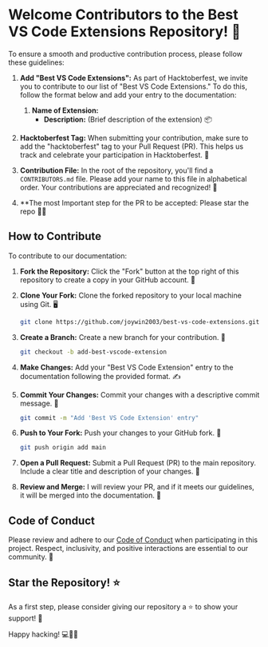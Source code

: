 
# Welcome Contributors to the Best VS Code Extensions Repository! 🚀

To ensure a smooth and productive contribution process, please follow these guidelines:

1. **Add "Best VS Code Extensions":** As part of Hacktoberfest, we invite you to contribute to our list of "Best VS Code Extensions." To do this, follow the format below and add your entry to the documentation:

   1. **Name of Extension:**
      - **Description:** (Brief description of the extension) 📦

2. **Hacktoberfest Tag:** When submitting your contribution, make sure to add the "hacktoberfest" tag to your Pull Request (PR). This helps us track and celebrate your participation in Hacktoberfest. 🎉

3. **Contribution File:** In the root of the repository, you'll find a `CONTRIBUTORS.md` file. Please add your name to this file in alphabetical order. Your contributions are appreciated and recognized! 👏

4. **The most Important step for the PR to be accepted: Please star the repo 🌟😉

## How to Contribute

To contribute to our documentation:

1. **Fork the Repository:** Click the "Fork" button at the top right of this repository to create a copy in your GitHub account. 🍴

2. **Clone Your Fork:** Clone the forked repository to your local machine using Git. 🖥️

   ```bash
   git clone https://github.com/joywin2003/best-vs-code-extensions.git
   ```

3. **Create a Branch:** Create a new branch for your contribution. 🌿

   ```bash
   git checkout -b add-best-vscode-extension
   ```

4. **Make Changes:** Add your "Best VS Code Extension" entry to the documentation following the provided format. ✍️

5. **Commit Your Changes:** Commit your changes with a descriptive commit message. 💬

   ```bash
   git commit -m "Add 'Best VS Code Extension' entry"
   ```

6. **Push to Your Fork:** Push your changes to your GitHub fork. 🚀

   ```bash
   git push origin add main
   ```

7. **Open a Pull Request:** Submit a Pull Request (PR) to the main repository. Include a clear title and description of your changes. 🎯

8. **Review and Merge:** I will review your PR, and if it meets our guidelines, it will be merged into the documentation. 🤝

## Code of Conduct

Please review and adhere to our [Code of Conduct](CODE_OF_CONDUCT.md) when participating in this project. Respect, inclusivity, and positive interactions are essential to our community. 🤝

## Star the Repository! ⭐️

As a first step, please consider giving our repository a ⭐️ to show your support! 🌟

Happy hacking! 💻🔧🎃

